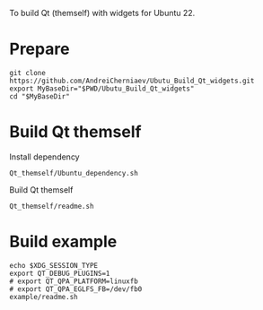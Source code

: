 To build Qt (themself) with widgets for Ubuntu 22.

# Prepare
```
git clone https://github.com/AndreiCherniaev/Ubutu_Build_Qt_widgets.git
export MyBaseDir="$PWD/Ubutu_Build_Qt_widgets"
cd "$MyBaseDir"
```

# Build Qt themself
Install dependency
```
Qt_themself/Ubuntu_dependency.sh
```
Build Qt themself
```
Qt_themself/readme.sh
```

# Build example
```
echo $XDG_SESSION_TYPE
export QT_DEBUG_PLUGINS=1
# export QT_QPA_PLATFORM=linuxfb
# export QT_QPA_EGLFS_FB=/dev/fb0
example/readme.sh
```
